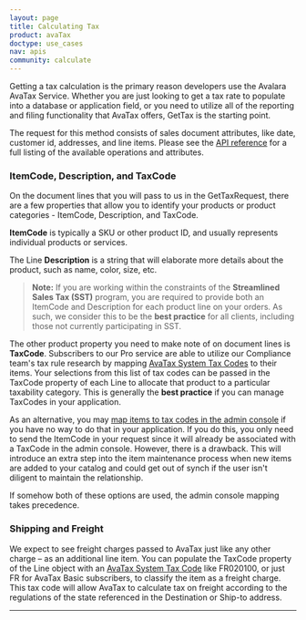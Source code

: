 ```yaml
---
layout: page
title: Calculating Tax
product: avaTax
doctype: use_cases
nav: apis
community: calculate
---
```

Getting a tax calculation is the primary reason developers use the Avalara AvaTax Service. Whether you are just looking to get a tax rate to populate into a database or application field, or you need to utilize all of the reporting and filing functionality that AvaTax offers, GetTax is the starting point.

The request for this method consists of sales document attributes, like date, customer id, addresses, and line items. Please see the <a href="/avatax/api-reference/tax/v1/">API reference</a> for a full listing of the available operations and attributes.
<h3><a name="Items"></a>ItemCode, Description, and TaxCode</h3>
On the document lines that you will pass to us in the GetTaxRequest, there are a few properties that allow you to identify your products or product categories - ItemCode, Description, and TaxCode.

<strong>ItemCode</strong> is typically a SKU or other product ID, and usually represents individual products or services.

The Line <strong>Description</strong> is a string that will elaborate more details about the product, such as name, color, size, etc.
<blockquote><strong>Note:</strong> If you are working within the constraints of the <strong>Streamlined Sales Tax (SST)</strong> program, you are required to provide both an ItemCode and Description for each product line on your orders. As such, we consider this to be the <strong>best practice</strong> for all clients, including those not currently participating in SST.</blockquote>
The other product property you need to make note of on document lines is <strong>TaxCode</strong>. Subscribers to our Pro service are able to utilize our Compliance team's tax rule research by mapping <a href="https://help.avalara.com/000_AvaTax_Calc/000AvaTaxCalc_User_Guide/040_Managing_Tax_Profiles/050_Tax_Codes/020_Selecting_System_Tax_Codes">AvaTax System Tax Codes</a> to their items. Your selections from this list of tax codes can be passed in the TaxCode property of each Line to allocate that product to a particular taxability category. This is generally the <strong>best practice</strong> if you can manage TaxCodes in your application.

As an alternative, you may <a href="https://help.avalara.com/000_AvaTax_Calc/000AvaTaxCalc_User_Guide/051_Select_AvaTax_System_Tax_Codes">map items to tax codes in the admin console</a> if you have no way to do that in your application. If you do this, you only need to send the ItemCode in your request since it will already be associated with a TaxCode in the admin console. However, there is a drawback. This will introduce an extra step into the item maintenance process when new items are added to your catalog and could get out of synch if the user isn't diligent to maintain the relationship.

If somehow both of these options are used, the admin console mapping takes precedence.
<h3><a name="ShippingAndFreight"></a>Shipping and Freight</h3>
We expect to see freight charges passed to AvaTax just like any other charge – as an additional line item. You can populate the TaxCode property of the Line object with an <a href="https://help.avalara.com/000_AvaTax_Calc/000AvaTaxCalc_User_Guide/040_Managing_Tax_Profiles/050_Tax_Codes/020_Selecting_System_Tax_Codes">AvaTax System Tax Code</a> like FR020100, or just FR for AvaTax Basic subscribers, to classify the item as a freight charge. This tax code will allow AvaTax to calculate tax on freight according to the regulations of the state referenced in the Destination or Ship-to address.

<hr />
